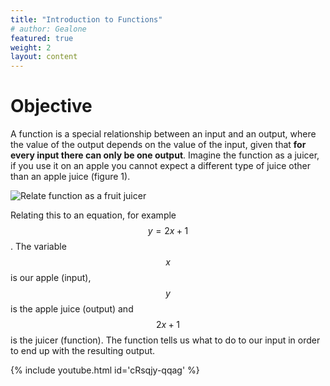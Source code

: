 ```yaml
---
title: "Introduction to Functions"
# author: Gealone
featured: true
weight: 2
layout: content
---
```


# Objective

A function is a special relationship between an input and an output, where the value of the output depends on the value of the input, given that **for every input there can only be one output**. Imagine the function as a juicer, if you use it on an apple you cannot expect a different type of juice other than an apple juice (figure 1).


![Relate function as a fruit juicer]({{site.baseurl}}/images/content/DC-01-01.png)

Relating this to an equation, for example $$y=2x+1$$. The variable $$x$$ is our apple (input), $$y$$ is the apple juice (output) and $$2x+1$$ is the juicer (function). The function tells us what to do to our input in order to end up with the resulting output.


{% include youtube.html id='cRsqjy-qqag' %}